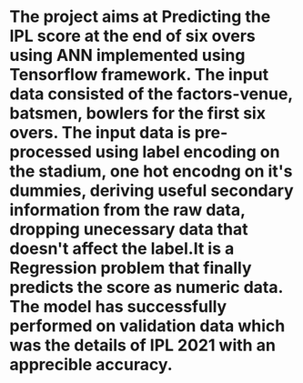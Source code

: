 # The project aims at Predicting the IPL score at the end of six overs using ANN implemented using Tensorflow framework. The input data consisted of the factors-venue, batsmen, bowlers for the first six overs. The input data is pre-processed using label encoding on the stadium, one hot encodng on it's dummies, deriving useful secondary information from the raw data, dropping unecessary data that doesn't affect the label.It is a Regression problem that finally predicts the score as numeric data. The model has successfully performed on validation data which was the details of IPL 2021 with an apprecible accuracy.
